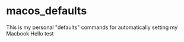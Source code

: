 # macos_defaults
This is my personal "defaults" commands for automatically setting my Macbook
Hello
test